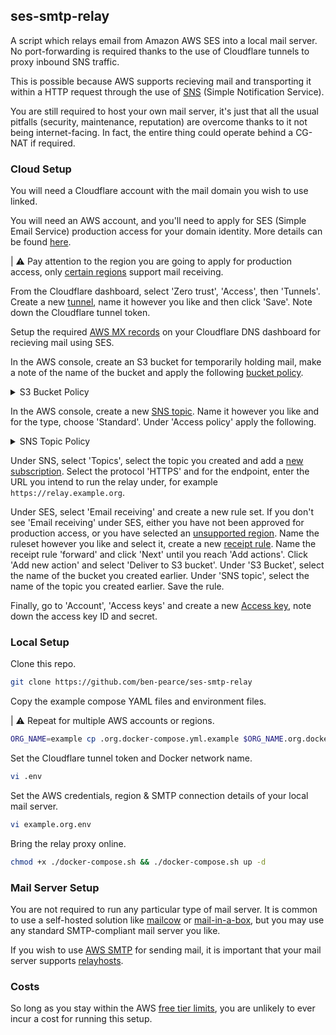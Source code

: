 ## ses-smtp-relay

A script which relays email from Amazon AWS SES into a local mail server. No port-forwarding is required thanks to the use of Cloudflare tunnels to proxy inbound SNS traffic.

This is possible because AWS supports recieving mail and transporting it within a HTTP request through the use of [SNS](https://aws.amazon.com/sns/) (Simple Notification Service).

You are still required to host your own mail server, it's just that all the usual pitfalls (security, maintenance, reputation) are overcome thanks to it not being internet-facing. In fact, the entire thing could operate behind a CG-NAT if required.

### Cloud Setup 

You will need a Cloudflare account with the mail domain you wish to use linked. 

You will need an AWS account, and you'll need to apply for SES (Simple Email Service) production access for your domain identity. More details can be found [here](https://docs.aws.amazon.com/ses/latest/dg/request-production-access.html).

| ⚠️ Pay attention to the region you are going to apply for production access, only [certain regions](https://docs.aws.amazon.com/ses/latest/dg/regions.html#region-receive-email) support mail receiving.

From the Cloudflare dashboard, select 'Zero trust', 'Access', then 'Tunnels'. Create a new [tunnel](https://www.cloudflare.com/en-gb/products/tunnel/), name it however you like and then click 'Save'. Note down the Cloudflare tunnel token.

Setup the required [AWS MX records](https://docs.aws.amazon.com/ses/latest/dg/receiving-email-mx-record.html#receiving-email-mx-record-links) on your Cloudflare DNS dashboard for recieving mail using SES. 

In the AWS console, create an S3 bucket for temporarily holding mail, make a note of the name of the bucket and apply the following [bucket policy](https://docs.aws.amazon.com/AmazonS3/latest/userguide/access-policy-language-overview.html?icmpid=docs_amazons3_console).

<details>
  <summary>S3 Bucket Policy</summary>

Replace `BUCKET_NAME` with the name of the S3 bucket you have created. 

Replace `AWS_ACCOUNT_ID` with your [AWS account ID](https://docs.aws.amazon.com/IAM/latest/UserGuide/console_account-alias.html).

```
{
    "Version": "2012-10-17",
    "Statement": [
        {
            "Sid": "AllowSESPuts",
            "Effect": "Allow",
            "Principal": {
                "Service": "ses.amazonaws.com"
            },
            "Action": "s3:PutObject",
            "Resource": "arn:aws:s3:::BUCKET_NAME/*",
            "Condition": {
                "StringEquals": {
                    "AWS:SourceAccount": "AWS_ACCOUNT_ID"
                }
            }
        }
    ]
}
```
</details>


In the AWS console, create a new [SNS topic](https://docs.aws.amazon.com/sns/latest/dg/sns-create-topic.html). Name it however you like and for the type, choose 'Standard'. Under 'Access policy' apply the following.

<details>
  <summary>SNS Topic Policy</summary>

Replace `AWS_ACCOUNT_ID` with your [AWS account ID](https://docs.aws.amazon.com/IAM/latest/UserGuide/console_account-alias.html).

Replace `TOPIC_NAME` with the name of your SNS topic.

```
{
  "Version": "2008-10-17",
  "Statement": [
    {
      "Sid": "AllowSNSPublish",
      "Effect": "Allow",
      "Principal": {
        "Service": "ses.amazonaws.com"
      },
      "Action": "SNS:Publish",
      "Resource": "arn:aws:sns:us-east-1:AWS_ACCOUNT_ID:TOPIC_NAME",
      "Condition": {
        "StringEquals": {
          "AWS:SourceAccount": "AWS_ACCOUNT_ID"
        },
        "StringLike": {
          "AWS:SourceArn": "arn:aws:ses:*"
        }
      }
    },
    {
      "Sid": "AllowS3Publish",
      "Effect": "Allow",
      "Principal": {
        "Service": "s3.amazonaws.com"
      },
      "Action": "SNS:Publish",
      "Resource": "arn:aws:sns:us-east-1:AWS_ACCOUNT_ID:TOPIC_NAME",
      "Condition": {
        "StringEquals": {
          "AWS:SourceAccount": "AWS_ACCOUNT_ID"
        },
        "StringLike": {
          "AWS:SourceArn": "arn:aws:s3:*"
        }
      }
    }
  ]
}
```
</details>

Under SNS, select 'Topics', select the topic you created and add a [new subscription](https://docs.aws.amazon.com/sns/latest/dg/sns-create-subscribe-endpoint-to-topic.html). Select the protocol 'HTTPS' and for the endpoint, enter the URL you intend to run the relay under, for example `https://relay.example.org`. 

Under SES, select 'Email receiving' and create a new rule set. If you don't see 'Email receiving' under SES, either you have not been approved for production access, or you have selected an [unsupported region](https://docs.aws.amazon.com/ses/latest/dg/regions.html#region-receive-email). Name the ruleset however you like and select it, create a new [receipt rule](https://docs.aws.amazon.com/ses/latest/dg/receiving-email-receipt-rules-console-walkthrough.html). Name the receipt rule 'forward' and click 'Next' until you reach 'Add actions'. Click 'Add new action' and select 'Deliver to S3 bucket'. Under 'S3 Bucket', select the name of the bucket you created earlier. Under 'SNS topic', select the name of the topic you created earlier. Save the rule.

Finally, go to 'Account', 'Access keys' and create a new [Access key](https://docs.aws.amazon.com/IAM/latest/UserGuide/id_credentials_access-keys.html), note down the access key ID and secret. 

### Local Setup

Clone this repo.

```sh
git clone https://github.com/ben-pearce/ses-smtp-relay
```

Copy the example compose YAML files and environment files.

| ⚠️  Repeat for multiple AWS accounts or regions.

```sh
ORG_NAME=example cp .org.docker-compose.yml.example $ORG_NAME.org.docker-compose.yml && cp .org.env.example $ORG_NAME.org.env
```

Set the Cloudflare tunnel token and Docker network name.

```sh
vi .env
```

Set the AWS credentials, region & SMTP connection details of your local mail server.

```sh
vi example.org.env
```

Bring the relay proxy online.

```sh
chmod +x ./docker-compose.sh && ./docker-compose.sh up -d
```


### Mail Server Setup

You are not required to run any particular type of mail server. It is common to use a self-hosted solution like [mailcow](https://mailcow.email/) or [mail-in-a-box](https://mailinabox.email/), but you may use any standard SMTP-compliant mail server you like.

If you wish to use [AWS SMTP](https://docs.aws.amazon.com/ses/latest/dg/send-using-smtp-programmatically.html) for sending mail, it is important that your mail server supports [relayhosts](https://docs.mailcow.email/manual-guides/Postfix/u_e-postfix-relayhost/).

### Costs

So long as you stay within the AWS [free tier limits](AWS_Free_Tier), you are unlikely to ever incur a cost for running this setup.